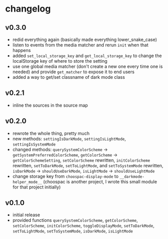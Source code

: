 # changelog

## v0.3.0

- redid everything again (basically made everything lower_snake_case)
- listen to events from the media matcher and rerun `init` when that happens
- added `set_local_storage_key` and `get_local_storage_key` to change the localStorage key of where to store the setting
- use one global media matcher (don't create a new one every time one is needed) and provide `get_matcher` to expose it to end users
- added a way to get/set classname of dark mode class

## v0.2.1

- inline the sources in the source map

## v0.2.0

- rewrote the whole thing, pretty much
- new methods: `settingIsDarkMode`, `settingIsLightMode`, `settingIsSystemMode`
- changed methods: `querySystemColorScheme` -> `getSystemPreferredColorScheme`, `getColorScheme` -> `getColorSchemeSetting`, `setColorScheme` rewritten, `initColorScheme` rewritten, `setToDarkMode`,  `setToLightMode`, and `setToSystemMode` rewritten, `isDarkMode` -> `shouldUseDarkMode`, `isLightMode` -> `shouldUseLightMode`
- change storage key from `choospac-display-mode` to `__darkmode-helper_mode__` (choospac is another project, I wrote this small module for that project initially)

## v0.1.0

- initial release
- provided functions `querySystemColorScheme`, `getColorScheme`, `setColorScheme`, `initColorScheme`, `toggleDisplayMode`, `setToDarkMode`, `setToLightMode`, `setToSystemMode`, `isDarkMode`, `isLightMode`
